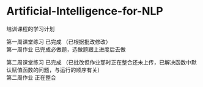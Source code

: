 # Artificial-Intelligence-for-NLP
培训课程的学习计划

第一周课堂练习  已完成      （已根据批改修改）    
第一周作业         已完成必做题，选做题跟上进度后去做    
    
第二周课堂练习   已完成     （已批改但作业那时正在整合还未上传，已解决函数中默认赋值函数的问题，与运行的顺序有关）    
第二周作业   正在整合




